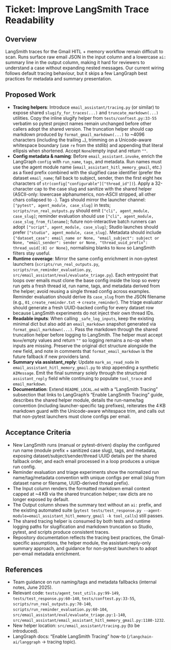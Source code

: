 # Ticket: Improve LangSmith Trace Readability

## Overview
LangSmith traces for the Gmail HITL + memory workflow remain difficult to scan. Runs surface raw email JSON in the input column and a lowercase `ai:` summary line in the output column, making it hard for reviewers to understand a case without expanding nested messages. Our current wiring follows default tracing behaviour, but it skips a few LangGraph best practices for metadata and summary presentation.

## Proposed Work
- **Tracing helpers**: Introduce `email_assistant/tracing.py` (or similar) to expose shared `slugify_for_traces(...)` and `truncate_markdown(...)` utilities. Copy the inline slugify helper from `tests/conftest.py:33-55` verbatim so pytest project names remain unchanged before other callers adopt the shared version. The truncation helper should cap markdown produced by `format_gmail_markdown(...)` to ~4096 characters (including the trailing `…`), trimming on a Unicode-aware whitespace boundary (use `re` from the stdlib) and appending that literal ellipsis when shortened. Accept `None`/empty input and return `""`.
- **Config metadata & naming**: Before `email_assistant.invoke`, enrich the LangGraph `config` with `run_name`, `tags`, and metadata. Run names must use the agent module name (`email_assistant_hitl_memory_gmail`, etc.) as a fixed prefix combined with the slugified case identifier (prefer the dataset `email_name`; fall back to subject, sender, then the first eight hex characters of `str(config["configurable"]["thread_id"])`). Apply a 32-character cap to the case slug and sanitize with the shared helper (ASCII-only: lowercase alphanumerics, non-ASCII stripped, all other chars collapsed to `-`). Tags should mirror the launcher channel: `["pytest", agent_module, case_slug]` in tests; `scripts/run_real_outputs.py` should emit `["cli", agent_module, case_slug]`; reminder evaluation should use `["cli", agent_module, case_slug_from_filename]`; future non-interactive batch runners can adopt `["script", agent_module, case_slug]`; Studio launches should prefer `["studio", agent_module, case_slug]`. Metadata should include `{"dataset_case": email_name or None, "email_subject": subject or None, "email_sender": sender or None, "thread_uuid_prefix": thread_uuid[:8] or None}`, normalising blanks to `None` so LangSmith filters stay useful.
- **Runtime coverage**: Mirror the same config enrichment in non-pytest launchers (`scripts/run_real_outputs.py`, `scripts/run_reminder_evaluation.py`, `src/email_assistant/eval/evaluate_triage.py`). Each entrypoint that loops over emails must clone the base config inside the loop so every run gets a fresh thread id, run name, tags, and metadata derived from the helper; avoid reusing a single thread config across examples. Reminder evaluation should derive its `case_slug` from the JSON filename (e.g., `01_create_reminder.txt` → `create_reminder`). The triage evaluator should generate a fresh UUID-backed config for every dataset row because LangSmith experiments do not inject their own thread IDs.
- **Readable inputs**: When calling `_safe_log_inputs`, keep the existing minimal dict but also add an `email_markdown` snapshot generated via `format_gmail_markdown(...)`. Pass the markdown through the shared truncation helper before logging to LangSmith. The helper must accept `None`/empty values and return `""` so logging remains a no-op when inputs are missing. Preserve the original dict structure alongside the new field, and note in comments that `format_email_markdown` is the future fallback if new providers land.
- **Summary via assistant_reply**: Update `mark_as_read_node` in `email_assistant_hitl_memory_gmail.py` to stop appending a synthetic `AIMessage`. Emit the final summary solely through the structured `assistant_reply` field while continuing to populate `tool_trace` and `email_markdown`.
- **Documentation**: Extend `README_LOCAL.md` with a “LangSmith Tracing” subsection that links to LangGraph’s “Enable LangSmith Tracing” guide, describes the shared helper module, details the run-name/tag convention (including launcher-specific tag prefixes), reiterates the 4 KB markdown guard with the Unicode-aware whitespace trim, and calls out that non-pytest launchers must clone configs per email.

## Acceptance Criteria
- New LangSmith runs (manual or pytest-driven) display the configured run name (module prefix + sanitized case slug), tags, and metadata, exposing dataset/subject/sender/thread UUID details per the shared fallback order, and each email processed in a loop produces a unique run config.
- Reminder evaluation and triage experiments show the normalized run name/tag/metadata convention with unique configs per email (slug from dataset name or filename, UUID-derived thread prefix).
- The Input column renders the formatted markdown email context capped at ~4 KB via the shared truncation helper; raw dicts are no longer exposed by default.
- The Output column shows the summary text without an `ai:` prefix, and the existing automated suite (`pytest tests/test_response.py --agent-module=email_assistant_hitl_memory_gmail -k tool_calls`) still passes.
- The shared tracing helper is consumed by both tests and runtime logging paths for slugification and markdown truncation so Studio, pytest, and scripts produce consistent traces.
- Repository documentation reflects the tracing best practices, the Gmail-specific assumptions, the helper module, the assistant-reply-only summary approach, and guidance for non-pytest launchers to adopt per-email metadata enrichment.

## References
- Team guidance on run naming/tags and metadata fallbacks (internal notes, June 2025).
- Relevant code: `tests/agent_test_utils.py:99-149`, `tests/test_response.py:60-140`, `tests/conftest.py:33-55`, `scripts/run_real_outputs.py:70-140`, `scripts/run_reminder_evaluation.py:60-104`, `src/email_assistant/eval/evaluate_triage.py:1-140`, `src/email_assistant/email_assistant_hitl_memory_gmail.py:1180-1232`.
- New helper location: `src/email_assistant/tracing.py` (to be introduced).
- LangGraph docs: “Enable LangSmith Tracing” how-to (`/langchain-ai/langgraph` → tracing topic).
